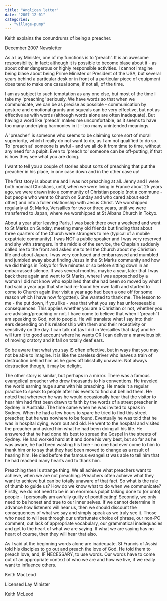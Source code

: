 ```yaml
---
title: "Anglican letter"
date: "2007-12-01"
categories: 
  - "village-pump"
---
```


Keith explains the conundrums of being a preacher.

December 2007 Newsletter

As a Lay Minister, one of my functions is to 'preach'. It is an awesome responsibility, in fact; although it is possible to become blase about it - as about other dangerous or highly responsible activities. I cannot imagine being blase about being Prime Minister or President of the USA, but several years behind a particular desk or in front of a particular piece of equipment does tend to make one casual some, if not all, of the time.

I am as subject to such temptation as any one else, but most of the time I take my 'preaching' seriously. We have words so that when we communicate, we can be as precise as possible - communication by gesture and emotional grunts and squeals can be very effective, but not as effective as with words (although words alone are often inadequate). But having a word like 'preach' makes me uncomfortable, as it seems to have too many underlying harmonies in it - too many unintended meanings.

A 'preacher' is someone who seems to be claiming some sort of moral superiority, which I really do not want to do, as I am not qualified to do so. To 'preach at' someone is awful - and we all do it from time to time, without any need for a pulpit. Even to 'preach to' someone can be off-putting, if that is how they see what you are doing.

I want to tell you a couple of stories about sorts of preaching that put the preacher in his place, in one case down and in the other case up!

The first story is about me and I was not preaching at all. Jenny and I were both nominal Christians, until, when we were living in France about 25 years ago, we were drawn into a community of Christian people (not a commune - but people who went to Church on Sunday and who cared about each other) and into a fuller relationship with Jesus Christ. We worshipped regularly at St Marks, Versailles for two or three years, until we were transferred to Japan, where we worshipped at St Albans Church in Tokyo.

About a year after leaving Paris, I was back there over a weekend and went to St Marks on Sunday, meeting many old friends but finding that about three quarters of the Church were strangers to me (typical of a mobile expatriate community). I was NOT a public speaker and I was very reserved and shy with strangers. In the middle of the service, the Chaplain suddenly called me to the front and asked me to tell the Church about my Christian life and about Japan. I was very confused and embarrassed and mumbled and jumbled away about finding Jesus in the St Marks community and how we did things in Tokyo for five minutes or so before sitting down in an embarrassed silence. It was several months, maybe a year, later that I was back there again and went to St Marks, where I was approached by a woman I did not know who explained that she had been so moved by what I had said a year ago that she had re-found her own faith and started to come to Church again (her visit a year ago had been a one off for some reason which I have now forgotten). She wanted to thank me. The lesson to me - the put down, if you like - was that what you say has unforeseeable consequences. This applies whether you are a Christian or not, whether you are advising/preaching or not. I have come to believe that when I 'preach' I am speaking to God, not to people. He will translate what I say into their ears depending on his relationship with them and their receptivity or sensitivity on the day. I can talk rot (as I did in Versailles that day) and he will turn it to good account where he wants OR I can deliver a marvelous bit of moving oratory and it fall on totally deaf ears.

So be aware that what you say IS often effective, but in ways that you may not be able to imagine. It is like the careless driver who leaves a train of destruction behind him as he goes off blissfully unaware. Not always destruction though, it may be delight.

The other story is similar, but perhaps in a mirror. There was a famous evangelical preacher who drew thousands to his conventions. He traveled the world earning huge sums with his preaching. He made it a regular practice to speak to people after his events to find out behind them. He noted that wherever he was he would occasionally hear that the visitor to hear him had first been drawn to faith by the words of a street preacher in Sydney in Australia. The time came when he was invited to speak in Sydney. When he had a few hours to spare he tried to find this street preacher, but he was nowhere to be found. Eventually he was told that he was in hospital dying, worn out and old. He went to the hospital and visited the preacher and asked him what he had been doing all his life. He answered that he had done his best to spread the Gospel in the streets of Sydney. He had worked hard at it and done his very best, but so far as he was aware, he had been wasting his time - no one had ever come to him to thank him or to say that they had been moved to change as a result of hearing him. He died before the famous evangelist was able to tell him that he had reached many hearts and to thank him.

Preaching then is strange thing. We all achieve what preachers want to achieve, when we are not preaching. Preachers often achieve what they want to achieve but can be totally unaware of that fact. So what is the rule of thumb to guide us? How do we know what to do when we communicate? Firstly, we do not need to be in an enormous pulpit talking done to (or onto) people - I personally am awfully guilty of pontificating! Secondly, we only need to be honest and true to our inner selves. If we cannot determine in advance how listeners will hear us, then we should discount the consequences of what we say and simply speak as we truly see it. Those who need to will see through our unfortunate choice of phrase, our non-PC comment, out lack of appropriate vocabulary, our grammatical inadequacies and get to the heart of what we are saying. If what we are saying has no heart of course, then they will hear that also.

As I said at the beginning words alone are inadequate. St Francis of Assisi told his disciples to go out and preach the love of God. He told them to preach love, and, IF NECESSARY, to use words. Our words have to come out of an appropriate context of who we are and how we live, if we really want to influence others.

Keith MacLeod

Licensed Lay Minister

Keith McLeod
